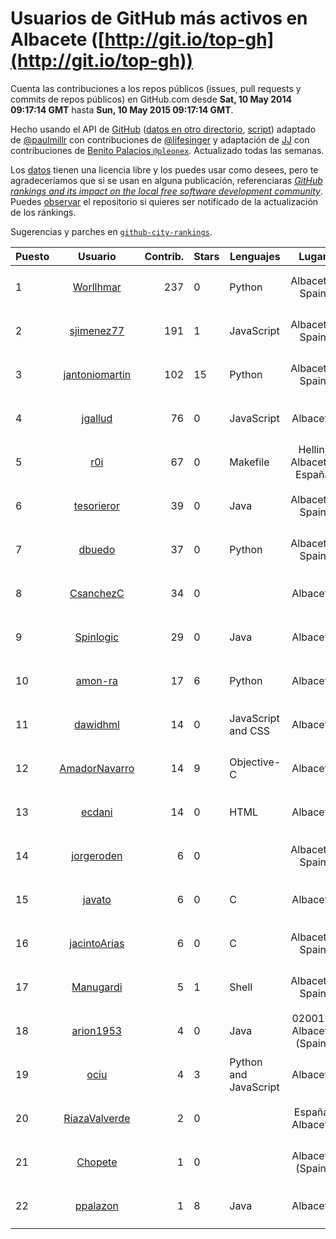 # Usuarios de GitHub más activos en Albacete ([http://git.io/top-gh](http://git.io/top-gh))



  Cuenta las contribuciones a los repos públicos (issues, pull requests y commits de repos públicos) en GitHub.com desde  **Sat, 10 May 2014 09:17:14 GMT** hasta **Sun, 10 May 2015 09:17:14 GMT**.

  Hecho usando el API de [GitHub](http://github.com) ([datos en otro directorio](https://github.com/JJ/top-github-users-data/tree/master/data), [script](https://github.com/JJ/top-github-users)) adaptado de [@paulmillr](https://github.com/paulmillr) con contribuciones de [@lifesinger](https://github.com/lifesinger) y adaptación de [JJ](http://jj.github.io) con contribuciones de [Benito Palacios `@pleonex`](http://github.com/pleonex). Actualizado todas las semanas.

  Los [datos](https://github.com/JJ/top-github-users-data/tree/master/data) tienen una licencia libre y los puedes usar como desees, pero te agradeceríamos que si se usan en alguna publicación, referenciaras [*GitHub rankings and its impact on the local free software development community*](https://thewinnower.com/papers/github-rankings-and-its-impact-on-the-local-free-software-development-community). Puedes [observar](https://github.com/JJ/top-github-users-data/subscription) el repositorio si quieres ser notificado de la actualización de los ránkings. 

  Sugerencias y parches en [`github-city-rankings`](http://github.com/JJ/github-city-rankings). 


| Puesto   |  Usuario  |Contrib.| Stars | Lenguajes   |      Lugar      |  Avatar  |
|----------|:---------:|-------:|-------|-------------|:---------------:|----------|
| 1 | [Worllhmar](https://github.com/Worllhmar) | 237 | 0 | Python | Albacete, Spain | <img src='https://avatars3.githubusercontent.com/u/5214869?v=3&s=64' width='64' height='64' title='Manuel'> |
| 2 | [sjimenez77](https://github.com/sjimenez77) | 191 | 1 | JavaScript | Albacete, Spain | <img src='https://avatars3.githubusercontent.com/u/2870004?v=3&s=64' width='64' height='64' title='Santos Jiménez Linares'> |
| 3 | [jantoniomartin](https://github.com/jantoniomartin) | 102 | 15 | Python | Albacete, Spain | <img src='https://avatars1.githubusercontent.com/u/439759?v=3&s=64' width='64' height='64' title='Jose Antonio Martin Prieto'> |
| 4 | [jgallud](https://github.com/jgallud) | 76 | 0 | JavaScript | Albacete | <img src='https://avatars0.githubusercontent.com/u/5364288?v=3&s=64' width='64' height='64' title='Jose A. Gallud'> |
| 5 | [r0i](https://github.com/r0i) | 67 | 0 | Makefile | Hellin, Albacete, España | <img src='https://avatars2.githubusercontent.com/u/5457573?v=3&s=64' width='64' height='64' title='DarkSideTeam'> |
| 6 | [tesorieror](https://github.com/tesorieror) | 39 | 0 | Java | Albacete, Spain | <img src='https://avatars3.githubusercontent.com/u/5547744?v=3&s=64' width='64' height='64' title='Ricardo Tesoriero'> |
| 7 | [dbuedo](https://github.com/dbuedo) | 37 | 0 | Python | Albacete, Spain | <img src='https://avatars1.githubusercontent.com/u/5249948?v=3&s=64' width='64' height='64' title='David Buedo'> |
| 8 | [CsanchezC](https://github.com/CsanchezC) | 34 | 0 |  | Albacete | <img src='https://avatars0.githubusercontent.com/u/8025600?v=3&s=64' width='64' height='64' title='Carlos Sánchez Cifuentes'> |
| 9 | [Spinlogic](https://github.com/Spinlogic) | 29 | 0 | Java | Albacete | <img src='https://avatars1.githubusercontent.com/u/5713270?v=3&s=64' width='64' height='64' title='Spinlogic'> |
| 10 | [amon-ra](https://github.com/amon-ra) | 17 | 6 | Python | Albacete | <img src='https://avatars2.githubusercontent.com/u/1049676?v=3&s=64' width='64' height='64' title='Juan Ramón'> |
| 11 | [dawidhml](https://github.com/dawidhml) | 14 | 0 | JavaScript and CSS | Albacete | <img src='https://avatars2.githubusercontent.com/u/2924981?v=3&s=64' width='64' height='64' title='David Muñoz'> |
| 12 | [AmadorNavarro](https://github.com/AmadorNavarro) | 14 | 9 | Objective-C | Albacete | <img src='https://avatars3.githubusercontent.com/u/2777799?v=3&s=64' width='64' height='64' title='Amador Navarro Lucas'> |
| 13 | [ecdani](https://github.com/ecdani) | 14 | 0 | HTML | Albacete | <img src='https://avatars2.githubusercontent.com/u/4211293?v=3&s=64' width='64' height='64' title='Dani'> |
| 14 | [jorgeroden](https://github.com/jorgeroden) | 6 | 0 |  | Albacete, Spain | <img src='https://avatars0.githubusercontent.com/u/7198454?v=3&s=64' width='64' height='64' title=''> |
| 15 | [javato](https://github.com/javato) | 6 | 0 | C | Albacete | <img src='https://avatars2.githubusercontent.com/u/8853295?v=3&s=64' width='64' height='64' title='Javier Roldán'> |
| 16 | [jacintoArias](https://github.com/jacintoArias) | 6 | 0 | C | Albacete, Spain | <img src='https://avatars1.githubusercontent.com/u/7511199?v=3&s=64' width='64' height='64' title='Jacinto Arias'> |
| 17 | [Manugardi](https://github.com/Manugardi) | 5 | 1 | Shell | Albacete, Spain | <img src='https://avatars1.githubusercontent.com/u/10785921?v=3&s=64' width='64' height='64' title='Manu'> |
| 18 | [arion1953](https://github.com/arion1953) | 4 | 0 | Java | 02001 - Albacete (Spain) | <img src='https://avatars1.githubusercontent.com/u/4731865?v=3&s=64' width='64' height='64' title='Jesus Valero Bleda'> |
| 19 | [ociu](https://github.com/ociu) | 4 | 3 | Python and JavaScript | Albacete | <img src='https://avatars3.githubusercontent.com/u/4182785?v=3&s=64' width='64' height='64' title='Oscar Ciudad'> |
| 20 | [RiazaValverde](https://github.com/RiazaValverde) | 2 | 0 |  | España, Albacete | <img src='https://avatars1.githubusercontent.com/u/5055295?v=3&s=64' width='64' height='64' title='José Antonio Riaza Valverde'> |
| 21 | [Chopete](https://github.com/Chopete) | 1 | 0 |  | Albacete (Spain) | <img src='https://avatars3.githubusercontent.com/u/10121520?v=3&s=64' width='64' height='64' title='Sergio Gomez Navarro'> |
| 22 | [ppalazon](https://github.com/ppalazon) | 1 | 8 | Java | Albacete | <img src='https://avatars3.githubusercontent.com/u/451795?v=3&s=64' width='64' height='64' title='Pablo Palazon'> |
